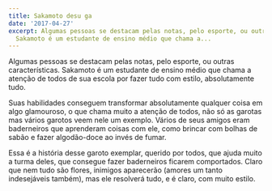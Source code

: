 ```yaml
---
title: Sakamoto desu ga
date: '2017-04-27'
excerpt: Algumas pessoas se destacam pelas notas, pelo esporte, ou outras características.
  Sakamoto é um estudante de ensino médio que chama a...
---
```




Algumas pessoas se destacam pelas notas, pelo esporte, ou outras características. Sakamoto é um estudante de ensino médio que chama a atenção de todos de sua escola por fazer tudo com estilo, absolutamente tudo.

Suas habilidades conseguem transformar absolutamente qualquer coisa em algo glamouroso, o que chama muito a atenção de todos, não só as garotas mas vários garotos veem nele um exemplo. Vários de seus amigos eram baderneiros que aprenderam coisas com ele, como brincar com bolhas de sabão e fazer algodão-doce ao invés de fumar.

Essa é a história desse garoto exemplar, querido por todos, que ajuda muito a turma deles, que consegue fazer baderneiros ficarem comportados. Claro que nem tudo são flores, inimigos aparecerão (amores um tanto indesejáveis também), mas ele resolverá tudo, e é claro, com muito estilo.